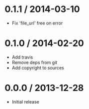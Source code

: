 
0.1.1 / 2014-03-10
==================

 * Fix 'file_url' free on error

0.1.0 / 2014-02-20 
==================

 * Add travis 
 * Remove deps from git
 * Add copyright to sources

0.0.0 / 2013-12-28
==================

 * Initial release
